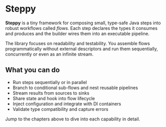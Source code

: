 # Steppy

**Steppy** is a tiny framework for composing small, type-safe Java steps into robust workflows called _flows_. Each step declares the types it consumes and produces and the builder wires them into an executable pipeline.

The library focuses on readability and testability. You assemble flows programmatically without external descriptors and run them sequentially, concurrently or even as an infinite stream.

## What you can do

- Run steps sequentially or in parallel
- Branch to conditional sub-flows and nest reusable pipelines
- Stream results from sources to sinks
- Share state and hook into flow lifecycle
- Inject configuration and integrate with DI containers
- Validate type compatibility and capture errors

Jump to the chapters above to dive into each capability in detail.
